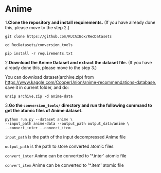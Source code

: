 # Anime

1.**Clone the repository and install requirements.** 
(If you have already done this, please move to the step 2.)

```
git clone https://github.com/RUCAIBox/RecDatasets

cd RecDatasets/conversion_tools

pip install -r requirements.txt
```

2.**Download the Anime Dataset and extract the dataset file.**
(If you have already done this, please move to the step 3.)

You can download dataset(archive.zip) from https://www.kaggle.com/CooperUnion/anime-recommendations-database, 
save it in current folder, and do:

```
unzip archive.zip -d anime-data
```

3.**Go the ``conversion_tools/`` directory 
and run the following command to get the atomic files of Anime dataset.**

```
python run.py --dataset anime \ 
--input_path anime-data --output_path output_data/anime \
--convert_inter --convert_item
```

`input_path` is the path of the input decompressed Anime file

`output_path` is the path to store converted atomic files
 
 `convert_inter` Anime can be converted to '*.inter' atomic file

 `convert_item` Anime can be converted to '*.item' atomic file
